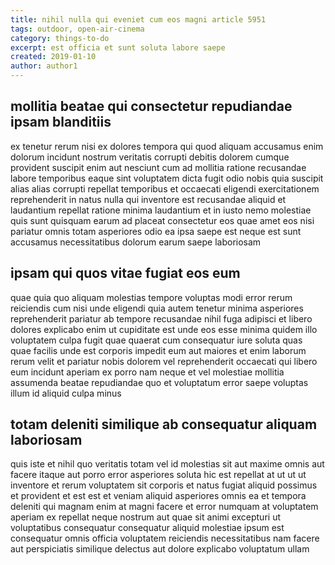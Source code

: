 ```yaml
---
title: nihil nulla qui eveniet cum eos magni article 5951
tags: outdoor, open-air-cinema
category: things-to-do
excerpt: est officia et sunt soluta labore saepe
created: 2019-01-10
author: author1
---
```


## mollitia beatae qui consectetur repudiandae ipsam blanditiis

ex tenetur rerum nisi ex dolores tempora qui quod aliquam accusamus enim dolorum incidunt nostrum veritatis corrupti debitis dolorem cumque provident suscipit enim aut nesciunt cum ad mollitia ratione recusandae labore temporibus eaque sint voluptatem dicta fugit odio nobis quia suscipit alias alias corrupti repellat temporibus et occaecati eligendi exercitationem reprehenderit in natus nulla qui inventore est recusandae aliquid et laudantium repellat ratione minima laudantium et in iusto nemo molestiae quis sunt quisquam earum ad placeat consectetur eos quae amet eos nisi pariatur omnis totam asperiores odio ea ipsa saepe est neque est sunt accusamus necessitatibus dolorum earum saepe laboriosam

## ipsam qui quos vitae fugiat eos eum

quae quia quo aliquam molestias tempore voluptas modi error rerum reiciendis cum nisi unde eligendi quia autem tenetur minima asperiores reprehenderit pariatur ab tempore recusandae nihil fuga adipisci et libero dolores explicabo enim ut cupiditate est unde eos esse minima quidem illo voluptatem culpa fugit quae quaerat cum consequatur iure soluta quas quae facilis unde est corporis impedit eum aut maiores et enim laborum rerum velit et pariatur nobis dolorem vel reprehenderit occaecati qui libero eum incidunt aperiam ex porro nam neque et vel molestiae mollitia assumenda beatae repudiandae quo et voluptatum error saepe voluptas illum id aliquid culpa minus

## totam deleniti similique ab consequatur aliquam laboriosam

quis iste et nihil quo veritatis totam vel id molestias sit aut maxime omnis aut facere itaque aut porro error asperiores soluta hic est repellat at ut ut ut inventore et rerum voluptatem sit corporis et natus fugiat aliquid possimus et provident et est est et veniam aliquid asperiores omnis ea et tempora deleniti qui magnam enim at magni facere et error numquam at voluptatem aperiam ex repellat neque nostrum aut quae sit animi excepturi ut voluptatibus consequatur consequatur aliquid molestiae ipsum est consequatur omnis officia voluptatem reiciendis necessitatibus nam facere aut perspiciatis similique delectus aut dolore explicabo voluptatum ullam
